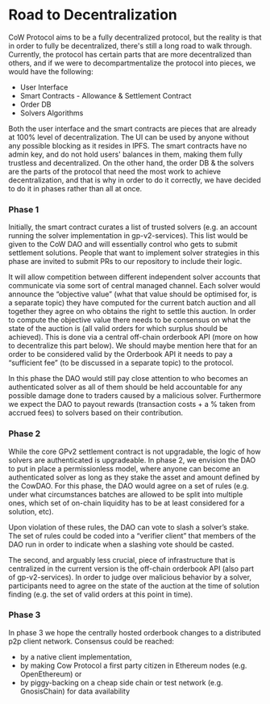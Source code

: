 # Road to Decentralization

CoW Protocol aims to be a fully decentralized protocol, but the reality is that in order to fully be decentralized, there's still a long road to walk through. Currently, the protocol has certain parts that are more decentralized than others, and if we were to decompartmentalize the protocol into pieces, we would have the following:

- User Interface
- Smart Contracts - Allowance & Settlement Contract
- Order DB
- Solvers Algorithms

Both the user interface and the smart contracts are pieces that are already at 100% level of decentralization. The UI can be used by anyone without any possible blocking as it resides in IPFS. The smart contracts have no admin key, and do not hold users' balances in them, making them fully trustless and decentralized. On the other hand, the order DB & the solvers are the parts of the protocol that need the most work to achieve decentralization, and that is why in order to do it correctly, we have decided to do it in phases rather than all at once.

### Phase 1

Initially, the smart contract curates a list of trusted solvers (e.g. an account running the solver implementation in gp-v2-services). This list would be given to the CoW DAO and will essentially control who gets to submit settlement solutions. People that want to implement solver strategies in this phase are invited to submit PRs to our repository to include their logic.

It will allow competition between different independent solver accounts that communicate via some sort of central managed channel. Each solver would announce the “objective value” (what that value should be optimised for, is a separate topic) they have computed for the current batch auction and all together they agree on who obtains the right to settle this auction. In order to compute the objective value there needs to be consensus on what the state of the auction is (all valid orders for which surplus should be achieved). This is done via a central off-chain orderbook API (more on how to decentralize this part below). We should maybe mention here that for an order to be considered valid by the Orderbook API it needs to pay a “sufficient fee” (to be discussed in a separate topic) to the protocol.

In this phase the DAO would still pay close attention to who becomes an authenticated solver as all of them should be held accountable for any possible damage done to traders caused by a malicious solver. Furthermore we expect the DAO to payout rewards (transaction costs + a % taken from accrued fees) to solvers based on their contribution.

### Phase 2

While the core GPv2 settlement contract is not upgradable, the logic of how solvers are authenticated is upgradeable. In phase 2, we envision the DAO to put in place a permissionless model, where anyone can become an authenticated solver as long as they stake the asset and amount defined by the CowDAO. For this phase, the DAO would agree on a set of rules (e.g. under what circumstances batches are allowed to be split into multiple ones, which set of on-chain liquidity has to be at least considered for a solution, etc).

Upon violation of these rules, the DAO can vote to slash a solver’s stake. The set of rules could be coded into a “verifier client” that members of the DAO run in order to indicate when a slashing vote should be casted.

The second, and arguably less crucial, piece of infrastructure that is centralized in the current version is the off-chain orderbook API (also part of gp-v2-services). In order to judge over malicious behavior by a solver, participants need to agree on the state of the auction at the time of solution finding (e.g. the set of valid orders at this point in time).

### Phase 3

In phase 3 we hope the centrally hosted orderbook changes to a distributed p2p client network. Consensus could be reached:

- by a native client implementation,
- by making Cow Protocol a first party citizen in Ethereum nodes (e.g. OpenEthereum) or
- by piggy-backing on a cheap side chain or test network (e.g. GnosisChain) for data availability
